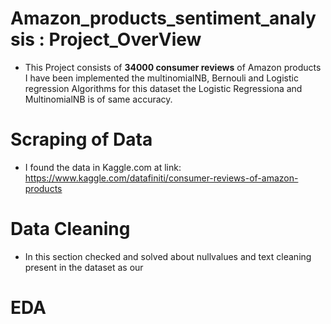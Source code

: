 # Amazon_products_sentiment_analysis : Project_OverView
* This Project consists of **34000 consumer reviews** of Amazon  products I have been implemented  the multinomialNB, Bernouli and Logistic regression Algorithms for this dataset the Logistic Regressiona and MultinomialNB is of same accuracy.

# Scraping of Data
* I found the data in Kaggle.com at link: https://www.kaggle.com/datafiniti/consumer-reviews-of-amazon-products

# Data Cleaning
* In this section checked and solved about  nullvalues and text cleaning present in the dataset as our

# EDA
 
